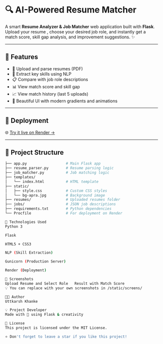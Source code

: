 # 🔍 AI-Powered Resume Matcher

A smart **Resume Analyzer & Job Matcher** web application built with **Flask**. Upload your resume , choose your desired job role, and instantly get a match score, skill gap analysis, and improvement suggestions. ✨


---

## 🚀 Features

- 📄 Upload and parse resumes (PDF)
- 🧠 Extract key skills using NLP
- 📋 Compare with job role descriptions
- 📊 View match score and skill gap
- 📈 View match history (last 5 uploads)
- 🎨 Beautiful UI with modern gradients and animations

---

## 🧪 Deployment

🌐 [Try it live on Render ->](https://ai-resume-analyzer-5p8d.onrender.com/)

---

## 📁 Project Structure

```bash
├── app.py                  # Main Flask app
├── resume_parser.py        # Resume parsing logic
├── job_matcher.py          # Job matching logic
├── templates/
│   └── index.html          # HTML template
├── static/
│   ├── style.css           # Custom CSS styles
│   └── bg-apra.jpg         # Background image
├── resumes/                # Uploaded resumes folder
├── jobs/                   # JSON job descriptions
├── requirements.txt        # Python dependencies
└── Procfile                # For deployment on Render

🧰 Technologies Used
Python 3

Flask

HTML5 + CSS3

NLP (Skill Extraction)

Gunicorn (Production Server)

Render (Deployment)

📸 Screenshots
Upload Resume and Select Role	Result with Match Score
💡 You can replace with your own screenshots in /static/screens/

👨‍💻 Author
Uttkarsh Khanke

💡 Project Developer
Made with 💙 using Flask & creativity

📄 License
This project is licensed under the MIT License.

⭐ Don't forget to leave a star if you like this project!